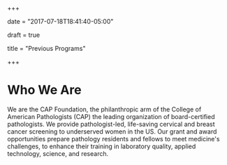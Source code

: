 +++

date = "2017-07-18T18:41:40-05:00"

draft = true 

title = "Previous Programs"


+++



# Who We Are

We are the CAP Foundation, the philanthropic arm of the College of American Pathologists (CAP) the leading organization of board-certified pathologists. We provide pathologist-led, life-saving cervical and breast cancer screening to underserved women in the US. Our grant and award opportunities prepare pathology residents and fellows to meet medicine's challenges, to enhance their training in laboratory quality, applied technology, science, and research.